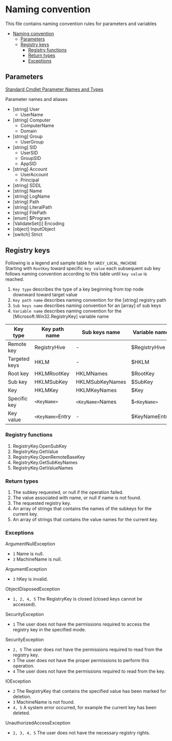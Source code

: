 
# Naming convention

This file contains naming convention rules for parameters and variables

- [Naming convention](#naming-convention)
  - [Parameters](#parameters)
  - [Registry keys](#registry-keys)
    - [Registry functions](#registry-functions)
    - [Return types](#return-types)
    - [Exceptions](#exceptions)

## Parameters

[Standard Cmdlet Parameter Names and Types][parameters]

Parameter names and aliases

- [string] User
  - UserName
- [string] Computer
  - ComputerName
  - Domain
- [string] Group
  - UserGroup
- [string] SID
  - UserSID
  - GroupSID
  - AppSID
- [string] Account
  - UserAccount
  - Principal
- [string] SDDL
- [string] Name
- [string] LogName
- [string] Path
- [string] LiteralPath
- [string] FilePath
- [enum] $Program
- [ValidateSet()] Encoding
- [object] InputObject
- [switch] Strict

## Registry keys

Following is a legend and sample table for `HKEY_LOCAL_MACHINE`\
Starting with `RootKey` toward specific `key value` each subsequent sub key follows naming convention
according to this table until `key value` is reached.

1. `Key type` describes the type of a key beginning from top node downward toward target value
2. `Key path name` describes naming convention for the [string] registry path
3. `Sub keys name` describes naming convention for an [array] of sub keys
4. `Variable name` describes naming convention for the [Microsoft.Win32.RegistryKey] variable name

| Key type            | Key path name    | Sub keys name    | Variable name |
|---------------------|------------------|------------------|---------------|
| Remote key          | RegistryHive     |       -          | $RegistryHive |
| Targeted keys       | HKLM             |       -          | $HKLM         |
| Root key            | HKLMRootKey      | HKLMNames        | $RootKey      |
| Sub key             | HKLMSubKey       | HKLMSubKeyNames  | $SubKey       |
| Key                 | HKLMKey          | HKLMKeyNames     | $Key          |
| Specific key        | `<KeyName>`      | `<KeyName>`Names | $`<KeyName>`  |
| Key value           | `<KeyName>`Entry |       -          | $KeyNameEntry |

### Registry functions

1. RegistryKey.OpenSubKey
2. RegistryKey.GetValue
3. RegistryKey.OpenRemoteBaseKey
4. RegistryKey.GetSubKeyNames
5. RegistryKey.GetValueNames

### Return types

1. The subkey requested, or null if the operation failed.
2. The value associated with name, or null if name is not found.
3. The requested registry key.
4. An array of strings that contains the names of the subkeys for the current key.
5. An array of strings that contains the value names for the current key.

### Exceptions

ArgumentNullException

- `1` Name is null.
- `3` MachineName is null.

ArgumentException

- `3` hKey is invalid.

ObjectDisposedException

- `1, 2, 4, 5` The RegistryKey is closed (closed keys cannot be accessed).

SecurityException

- `1` The user does not have the permissions required to access the registry key in the specified mode.

SecurityException

- `2, 5` The user does not have the permissions required to read from the registry key.
- `3` The user does not have the proper permissions to perform this operation.
- `4` The user does not have the permissions required to read from the key.

IOException

- `2` The RegistryKey that contains the specified value has been marked for deletion.
- `3` MachineName is not found.
- `4, 5` A system error occurred, for example the current key has been deleted.

UnauthorizedAccessException

- `2, 3, 4, 5` The user does not have the necessary registry rights.

[parameters]: https://docs.microsoft.com/en-us/powershell/scripting/developer/cmdlet/standard-cmdlet-parameter-names-and-types "Visit Microsoft docs"
